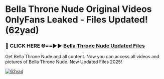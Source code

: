 # Bella Throne Nude Original Videos 0nlyFans Leaked - Files Updated! (62yad)

<h3>🔴 CLICK HERE 🌐==►► <a href="https://tinyurl.com/52m3yx9h" rel="nofollow">Bella Throne Nude Updated Files</a></h3>

Get Bella Throne Nude and all content. Now you can access all videos and pictures of Bella Throne Nude. New Updated Files 2025!

[![62yad](https://i.imgur.com/TnHtlc8.gif)](https://tinyurl.com/52m3yx9h)
